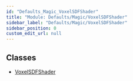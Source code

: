 ```yaml
---
id: "Defaults_Magic_VoxelSDFShader"
title: "Module: Defaults/Magic/VoxelSDFShader"
sidebar_label: "Defaults/Magic/VoxelSDFShader"
sidebar_position: 0
custom_edit_url: null
---
```


## Classes

- [VoxelSDFShader](../classes/Defaults_Magic_VoxelSDFShader.VoxelSDFShader.md)
